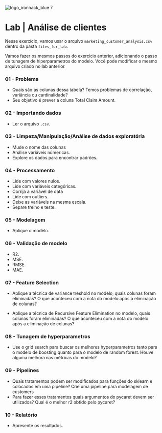 ![logo_ironhack_blue 7](https://user-images.githubusercontent.com/23629340/40541063-a07a0a8a-601a-11e8-91b5-2f13e4e6b441.png)

# Lab | Análise de clientes

Nesse exercício, vamos usar o arquivo `marketing_customer_analysis.csv` dentro da pasta `files_for_lab`.

Vamos fazer os mesmos passos do exercício anterior, adicionando o passo de tunagem de hiperparametros do modelo. Você pode modificar o mesmo arquivo criado no lab anterior.

### 01 - Problema 

- Quais são as colunas dessa tabela? Temos problemas de correlação, variância ou cardinalidade?
- Seu objetivo é prever a coluna Total Claim Amount.

### 02 - Importando dados

- Ler o arquivo `.csv`.

### 03 - Limpeza/Manipulação/Análise de dados exploratória

- Mude o nome das colunas
- Análise variáveis númericas.
- Explore os dados para encontrar padrões.

### 04 - Processamento

- Lide com valores nulos.
- Lide com variáveis categóricas.
- Corrija a variável de data
- Lide com outliers.
- Deixe as variáveis na mesma escala.
- Separe treino e teste.

### 05 - Modelagem

- Aplique o modelo.

### 06 - Validação de modelo

- R2.
- MSE.
- RMSE.
- MAE.
### 07 - Feature Selection


- Aplique a técnica de variance treshold no modelo, quais colunas foram eliminadas? O que aconteceu com a nota do modelo após a eliminação de colunas?

- Aplique a técnica de Recursive Feature Elimination no modelo, quais colunas foram eliminadas? O que aconteceu com a nota do modelo após a eliminação de colunas?

### 08 - Tunagem de hyperparametros
- Use o grid search para buscar os melhores hyperparametros tanto para o modelo de boosting quanto para o modelo de random forest. Houve alguma melhora nas métricas do modelo?
 
### 09 - Pipelines
- Quais tratamentos podem ser modificados para funções do sklearn e colocados em uma pipeline? Crie uma pipeline para modelagem de customers
- Para fazer esses tratamentos quais argumentos do pycaret devem ser utilizados? Qual é o melhor r2 obtido pelo pycaret?

### 10 - Relatório
- Apresente os resultados.
